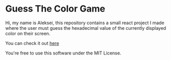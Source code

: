 # Guess The Color Game

Hi, my name is Aleksei, this repository contains a small react project I made where the user must guess the hexadecimal value of the currently displayed color on their screen.

You can check it out [here](https://kalexei-guessthecolor.netlify.app)

You're free to use this software under the MIT License.
